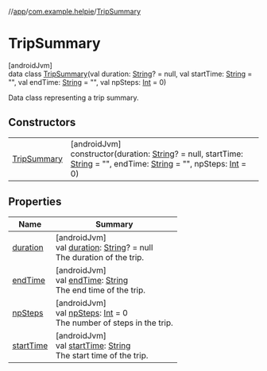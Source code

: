 //[app](../../../index.md)/[com.example.helpie](../index.md)/[TripSummary](index.md)

# TripSummary

[androidJvm]\
data class [TripSummary](index.md)(val duration: [String](https://kotlinlang.org/api/latest/jvm/stdlib/kotlin/-string/index.html)? = null, val startTime: [String](https://kotlinlang.org/api/latest/jvm/stdlib/kotlin/-string/index.html) = &quot;&quot;, val endTime: [String](https://kotlinlang.org/api/latest/jvm/stdlib/kotlin/-string/index.html) = &quot;&quot;, val npSteps: [Int](https://kotlinlang.org/api/latest/jvm/stdlib/kotlin/-int/index.html) = 0)

Data class representing a trip summary.

## Constructors

| | |
|---|---|
| [TripSummary](-trip-summary.md) | [androidJvm]<br>constructor(duration: [String](https://kotlinlang.org/api/latest/jvm/stdlib/kotlin/-string/index.html)? = null, startTime: [String](https://kotlinlang.org/api/latest/jvm/stdlib/kotlin/-string/index.html) = &quot;&quot;, endTime: [String](https://kotlinlang.org/api/latest/jvm/stdlib/kotlin/-string/index.html) = &quot;&quot;, npSteps: [Int](https://kotlinlang.org/api/latest/jvm/stdlib/kotlin/-int/index.html) = 0) |

## Properties

| Name | Summary |
|---|---|
| [duration](duration.md) | [androidJvm]<br>val [duration](duration.md): [String](https://kotlinlang.org/api/latest/jvm/stdlib/kotlin/-string/index.html)? = null<br>The duration of the trip. |
| [endTime](end-time.md) | [androidJvm]<br>val [endTime](end-time.md): [String](https://kotlinlang.org/api/latest/jvm/stdlib/kotlin/-string/index.html)<br>The end time of the trip. |
| [npSteps](np-steps.md) | [androidJvm]<br>val [npSteps](np-steps.md): [Int](https://kotlinlang.org/api/latest/jvm/stdlib/kotlin/-int/index.html) = 0<br>The number of steps in the trip. |
| [startTime](start-time.md) | [androidJvm]<br>val [startTime](start-time.md): [String](https://kotlinlang.org/api/latest/jvm/stdlib/kotlin/-string/index.html)<br>The start time of the trip. |
